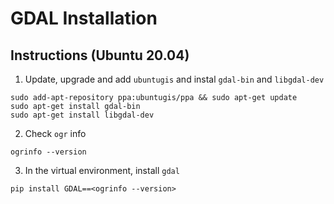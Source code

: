 # GDAL Installation

## Instructions (Ubuntu 20.04)

1. Update, upgrade and add `ubuntugis` and instal `gdal-bin` and `libgdal-dev`

```
sudo add-apt-repository ppa:ubuntugis/ppa && sudo apt-get update
sudo apt-get install gdal-bin
sudo apt-get install libgdal-dev
```

2. Check `ogr` info

```
ogrinfo --version
```

3. In the virtual environment, install `gdal`

```
pip install GDAL==<ogrinfo --version>
```